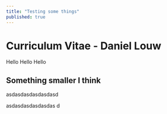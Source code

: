 ```yaml
---
title: "Testing some things"
published: true
---
```


# Curriculum Vitae - Daniel Louw


Hello Hello Hello

## Something smaller I think


asdasdasdasdasdasd






asdasdasdasdasdas
d




